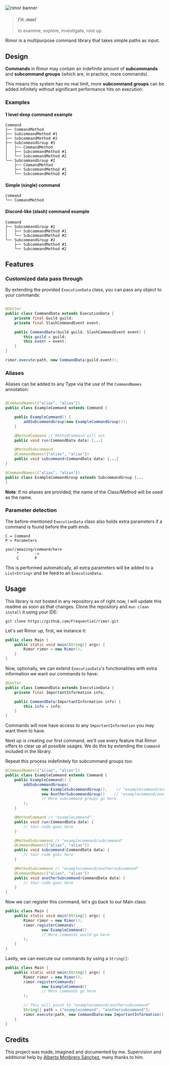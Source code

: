 ![rimor banner](https://user-images.githubusercontent.com/28309837/147892881-707cf205-0ff7-41e5-ada5-a2638e51e6f2.png)
> #### /ˈriː.mor/
> to examine, explore, investigate, root up.

Rimor is a multipurpose command library that takes simple paths as input.

## Design

**Commands** in Rimor may contain an indefinite amount of **subcommands** and **subcommand groups** (which are, in
practice, more commands).

This means this system has no real limit, more **subcommand groups** can be added infinitely without significant
performance hits on execution.
### Examples
#### 1 level deep command example

```
Command
├── CommandMethod
├── SubcommandMethod #1
├── SubcommandMethod #2
├── SubcommandGroup #1 
│   ├── CommandMethod
│   ├── SubcommandMethod #1
│   └── SubcommandMethod #2
└── SubcommandGroup #2
    ├── CommandMethod
    ├── SubcommandMethod #1
    └── SubcommandMethod #2
```

#### Simple (single) command

```
Command
└── CommandMethod
```

#### Discord-like (slash) command example

```
Command
├── SubcommandGroup #1
│   ├── SubcommandMethod #1
│   └── SubcommandMethod #2
└── SubcommandGroup #2
    ├── SubcommandMethod #1
    └── SubcommandMethod #2
```

## Features

### Customized data pass through

By extending the provided `ExecutionData` class, you can pass any object to your commands:

```java

@Getter
public class CommandData extends ExecutionData {
    private final Guild guild;
    private final SlashCommandEvent event;

    public CommandData(Guild guild, SlashCommandEvent event) {
        this.guild = guild;
        this.event = event;
    }
}
```

```java
rimor.execute(path, new CommandData(guild,event));
```

### Aliases

Aliases can be added to any Type via the use of the `CommandNames` annotation:

```java

@CommandNames({"alias", "alias"})
public class ExampleCommand extends Command {

    public ExampleCommand() {
        addSubcommandGroup(new ExampleCommandGroup());
    }

    @MethodCommand // MethodCommand will not 
    public void run(CommandData data) {...}

    @MethodSubcommand
    @CommandNames({"alias", "alias"})
    public void subcommand(CommandData data) {...}
}

@CommandNames({"alias", "alias"})
public class ExampleCommandGroup extends SubcommandGroup {...
}
```

**Note**: If no aliases are provided, the name of the Class/Method will be used as the name.

### Parameter detection

The before-mentioned `ExecutionData` class also holds extra parameters if a command is found before the path ends.

```
C = Command
P = Parameters

your/amazing/command/here
     ^       ->
     C       P
```

This is performed automatically, all extra parameters will be added to a `List<String>` and be feed to
an `ExecutionData`.

## Usage

This library is not hosted in any repository as of right now, I will update this readme as soon as that changes.
Clone the repository and `mvn clean install` it using your IDE:
```shell
git clone https://github.com/Frequential/rimor.git
```

Let's set Rimor up, first, we instance it:

```java
public class Main {
    public static void main(String[] args) {
        Rimor rimor = new Rimor();
    }
}
```

Now, optionally, we can extend `ExecutionData`'s functionalities with extra information we want our commands to have:

```java
@Getter
public class CommandData extends ExecutionData {
    private final ImportantInformation info;

    public CommandData(ImportantInformation info) {
        this.info = info;
    }
}
```

Commands will now have access to any `ImportantInformation` you may want them to have.

Next up is creating our first command, we'll use every feature that Rimor offers to clear up all possible usages. We do
this by extending the `Command` included in the library.

Repeat this process indefinitely for subcommand groups too:

```java
@CommandNames({"alias", "alias"})
public class ExampleCommand extends Command {
    public ExampleCommand() {
        addSubcommandGroups(
                new ExampleSubcommandGroup(),    // "examplecommand/examplesubcommandgroup"
                new AnotherSubcommandGroup()    // "examplecommand/anothersubcommandgroup"
                // More subcommand groups go here
        );
    }

    @MethodCommand // "examplecommand"
    public void run(CommandData data) {
        // Your code goes here
    }

    @MethodSubcommand // "examplecommand/subcommand"
    @CommandNames({"alias", "alias"})
    public void subcommand(CommandData data) {
        // Your code goes here
    }

    @MethodSubcommand // "examplecommand/anothersubcommand"
    @CommandNames({"alias", "alias"})
    public void anotherSubcommand(CommandData data) {
        // Your code goes here
    }
}
```

Now we can register this command, let's go back to our Main class:

```java
public class Main {
    public static void main(String[] args) {
        Rimor rimor = new Rimor();
        rimor.registerCommands(
                new ExampleCommand()
                // More commands would go here
        );
    }
}
```

Lastly, we can execute our commands by using a `String[]`:

```java
public class Main {
    public static void main(String[] args) {
        Rimor rimor = new Rimor();
        rimor.registerCommands(
                new ExampleCommand()
                // More commands go here
        );

        // This will point to "examplecommand/anothersubcommand"
        String[] path = {"examplecommand", "anothersubcommand"};
        rimor.execute(path, new CommandData(new ImportantInformation()));
    }
}
```

## Credits

This project was made, imagined and documented by me. Supervision and additional help
by [Alberto Mimbrero Sánchez](github.com/inetAddress), many thanks to him.
